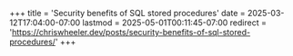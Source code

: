 +++
title = 'Security benefits of SQL stored procedures'
date = 2025-03-12T17:04:00-07:00
lastmod = 2025-05-01T00:11:45-07:00
redirect = 'https://chriswheeler.dev/posts/security-benefits-of-sql-stored-procedures/'
+++
